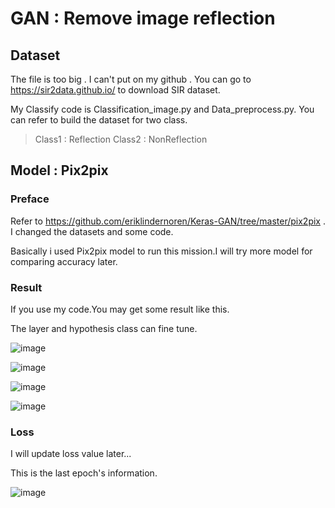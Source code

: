 # GAN : Remove image reflection

## Dataset
The file is too big . I can't put on my github . You can go to https://sir2data.github.io/ to download SIR dataset. 

My Classify code is Classification_image.py and Data_preprocess.py. You can refer to build the dataset for two class.

> Class1 : Reflection Class2 : NonReflection


## Model : Pix2pix

### Preface
Refer to https://github.com/eriklindernoren/Keras-GAN/tree/master/pix2pix . I changed the datasets and some code.

Basically i used Pix2pix model to run this mission.I will try more model for comparing accuracy later.

### Result
If you use my code.You may get some result like this.

The layer and hypothesis class can fine tune.

![image](https://github.com/user-attachments/assets/4bdbe444-b6da-4a29-b4e1-c32342dbe5e8)

![image](https://github.com/user-attachments/assets/eb4d779a-9c23-4ae2-a3fd-e87c770e3fbd)

![image](https://github.com/user-attachments/assets/eb25d601-fc5a-4788-9c98-959898e4134e)

![image](https://github.com/user-attachments/assets/53253b46-6a4b-490b-b093-bba05c9be54f)

### Loss

I will update loss value later...

This is the last epoch's information.

![image](https://github.com/user-attachments/assets/9c41ef90-5030-4f74-997a-e7eeb4238629)

